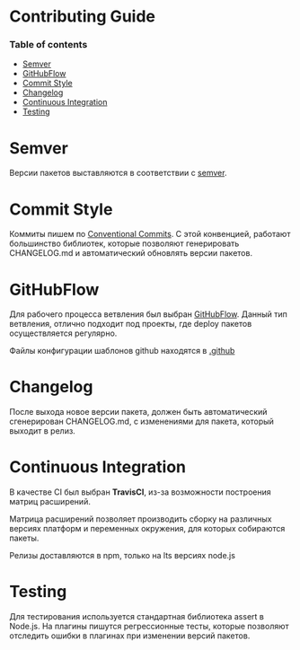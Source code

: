 # Contributing Guide

### Table of contents
 - [Semver](#Semver)
 - [GitHubFlow](#GitHubFlow)
 - [Commit Style](#Commit-Style)
 - [Changelog](#Changelog)
 - [Continuous Integration](#Continuous-Integration)
 - [Testing](#Testing)

# Semver

Версии пакетов выставляются в соответствии с [semver](https://semver.org/). 

# Commit Style

Коммиты пишем по [Conventional Commits](https://www.conventionalcommits.org/en/v1.0.0-beta.2/). С этой конвенцией, работают большинство библиотек, которые позволяют генерировать CHANGELOG.md и автоматический обновлять версии пакетов.

# GitHubFlow

Для рабочего процесса ветвления был выбран [GitHubFlow](https://guides.github.com/introduction/flow/).
Данный тип ветвления, отлично подходит под проекты, где deploy пакетов осуществляется регулярно.

Файлы конфигурации шаблонов github находятся в [.github](https://github.com/rhysd/dot-github)

# Changelog

После выхода новое версии пакета, должен быть автоматический сгенерирован CHANGELOG.md, с изменениями для пакета, который выходит в релиз.

# Continuous Integration

В качестве CI был выбран **TravisCI**, из-за возможности построения матриц расширений.

Матрица расширений позволяет производить сборку на различных версиях платформ и переменных окружения, для которых собираются пакеты.

Релизы доставляются в npm, только на lts версиях node.js

# Testing

Для тестирования используется стандартная библиотека assert в Node.js. На плагины пишутся регрессионные тесты, которые позволяют отследить ошибки в плагинах при изменении версий пакетов.
